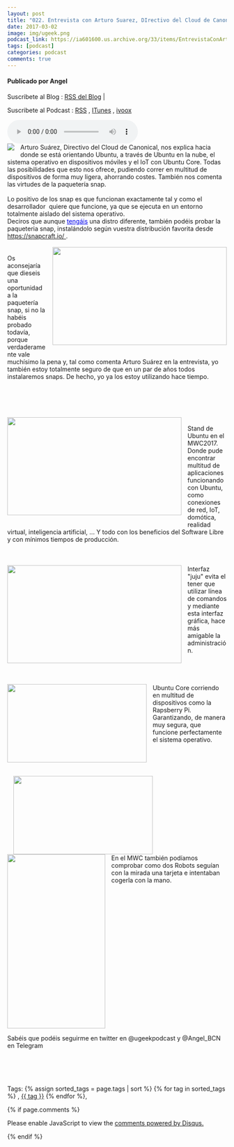 ```yaml
---
layout: post
title: "022. Entrevista con Arturo Suarez, DIrectivo del Cloud de Canonical Ubuntu"
date: 2017-03-02
image: img/ugeek.png
podcast_link: https://ia601600.us.archive.org/33/items/EntrevistaConArturoSuarezDirectivoDelCloudDeCanonicalUbuntu/Entrevista%20con%20Arturo%20Suarez,%20Directivo%20del%20Cloud%20de%20Canonical%20Ubuntu.mp3
tags: [podcast]
categories: podcast
comments: true
---
```

#### Publicado por Angel

Suscribete al Blog :  [RSS del Blog](http://feeds.feedburner.com/uGeekBlog) |

Suscribete al Podcast :  [RSS](http://feeds.feedburner.com/ugeek) , [ITunes](https://itunes.apple.com/us/podcast/ugeek/id1201421866?mt=2) , [ivoox](https://www.ivoox.com/podcast-ugeek_sq_f1383493_1.html)

<audio controls>
  <source src="https://ia601600.us.archive.org/33/items/EntrevistaConArturoSuarezDirectivoDelCloudDeCanonicalUbuntu/Entrevista%20con%20Arturo%20Suarez,%20Directivo%20del%20Cloud%20de%20Canonical%20Ubuntu.mp3" type="audio/mpeg">
Your browser does not support the audio element.
</audio>
<!-- ---------------------------------------------------Pon aquí el audio-------------------------------------------------------- -->


<div class="separator" style="clear: both; text-align: center;"><a href="https://2.bp.blogspot.com/-CQUxDOsJqrU/WLhqTU4Ff0I/AAAAAAAAAww/Rx4OHcFaue40CeYI08IkBRklCkCvmc9vQCLcB/s1600/CAP4.jpg" imageanchor="1" style="clear: left; float: left; margin-bottom: 1em; margin-right: 1em;"><img border="0" src="https://2.bp.blogspot.com/-CQUxDOsJqrU/WLhqTU4Ff0I/AAAAAAAAAww/Rx4OHcFaue40CeYI08IkBRklCkCvmc9vQCLcB/s1600/CAP4.jpg" /></a></div>Arturo Suárez, Directivo del Cloud de Canonical, nos explica hacia donde se está orientando Ubuntu, a través de Ubuntu en la nube, el sistema operativo en dispositivos móviles y el IoT con Ubuntu Core. Todas las posibilidades que esto nos ofrece, pudiendo correr en multitud de dispositivos de forma muy ligera, ahorrando costes. También nos comenta las virtudes de la paquetería snap.<br /><br />Lo positivo de los snap es que funcionan exactamente tal y como el  desarrollador&nbsp; quiere que funcione, ya que se ejecuta en un entorno  totalmente aislado del sistema operativo.<br />Deciros que aunque <span style="color: #0000ee;"><u>tengáis</u></span> una distro diferente, también podéis probar la paqueteria snap, instalándolo según vuestra distribución favorita desde <a href="https://snapcraft.io/">https://snapcraft.io/ </a>.<br /><br /><div class="separator" style="clear: both; text-align: center;"><a href="https://1.bp.blogspot.com/-TQTuE10dNHE/WLh3BLuQY8I/AAAAAAAAAxY/uEwY8_y3pbczsAuDLtyMkuI9S_0Us0S6ACLcB/s1600/0.jpg" imageanchor="1" style="clear: right; float: right; margin-bottom: 1em; margin-left: 1em;"><img border="0" height="225" src="https://1.bp.blogspot.com/-TQTuE10dNHE/WLh3BLuQY8I/AAAAAAAAAxY/uEwY8_y3pbczsAuDLtyMkuI9S_0Us0S6ACLcB/s400/0.jpg" width="400" /></a></div><br />Os aconsejaría que dieseis una oportunidad a la paquetería snap, si no la habéis probado todavía, porque verdaderamente vale muchísimo la pena y, tal como comenta Arturo Suárez en la entrevista, yo también estoy totalmente seguro de que en un par de años todos instalaremos snaps. De hecho, yo ya los estoy utilizando hace tiempo.<br /><br /><br />&nbsp; <br /><br /><br /><a href="https://3.bp.blogspot.com/-kTY0Nm85eho/WLh1AWHJG_I/AAAAAAAAAxQ/Sqv6uDN-7VMzrG-d8w--cycqaZ0p_9YfwCLcB/s1600/5.jpg" imageanchor="1" style="clear: left; float: left; margin-bottom: 1em; margin-right: 1em;"><img border="0" height="225" src="https://3.bp.blogspot.com/-kTY0Nm85eho/WLh1AWHJG_I/AAAAAAAAAxQ/Sqv6uDN-7VMzrG-d8w--cycqaZ0p_9YfwCLcB/s400/5.jpg" width="400" /></a><br />Stand de Ubuntu en el MWC2017. Donde pude encontrar multitud de aplicaciones funcionando con Ubuntu, como conexiones de red, IoT, domótica, realidad virtual, inteligencia artificial, ... Y todo con los beneficios del Software Libre y con mínimos tiempos de producción.<br /><br /><br /><br /><a href="https://1.bp.blogspot.com/-CtHZCklNpT4/WLh0uZM5G8I/AAAAAAAAAxE/8b0VbZ8kLzQgUQVJ-_9XcrWfp7qdSEC-ACLcB/s1600/0.jpg" imageanchor="1" style="clear: left; float: left; margin-bottom: 1em; margin-right: 1em;"><img border="0" height="225" src="https://1.bp.blogspot.com/-CtHZCklNpT4/WLh0uZM5G8I/AAAAAAAAAxE/8b0VbZ8kLzQgUQVJ-_9XcrWfp7qdSEC-ACLcB/s400/0.jpg" width="400" /></a>Interfaz "juju" evita el tener que utilizar línea de comandos y mediante esta interfaz gráfica, hace más amigable la administración.<br /><div class="separator" style="clear: both; text-align: left;"><br /></div><div class="separator" style="clear: both; text-align: left;"><br /></div><a href="https://1.bp.blogspot.com/-qZerIcNmukI/WLh0uujk0cI/AAAAAAAAAxI/PQSonSoMOMID8WfES3hIWSC6ckbdbI2fACLcB/s1600/1.jpg" imageanchor="1" style="clear: left; float: left; margin-bottom: 1em; margin-right: 1em;"><img border="0" height="180" src="https://1.bp.blogspot.com/-qZerIcNmukI/WLh0uujk0cI/AAAAAAAAAxI/PQSonSoMOMID8WfES3hIWSC6ckbdbI2fACLcB/s320/1.jpg" width="320" /></a>Ubuntu Core corriendo en multitud de dispositivos como la Rapsberry Pi. Garantizando, de manera muy segura, que funcione perfectamente el sistema operativo.<br /><div class="" style="clear: both; text-align: left;"></div><br /><div class="separator" style="clear: both; text-align: left;"><a href="https://3.bp.blogspot.com/-y84lzX1TgGw/WLh0u6GQ3UI/AAAAAAAAAxM/-cKBth1jyy86E4QHYCSghPFewME30MR1QCLcB/s1600/02.jpg" imageanchor="1" style="margin-left: 1em; margin-right: 1em;"><img border="0" height="180" src="https://3.bp.blogspot.com/-y84lzX1TgGw/WLh0u6GQ3UI/AAAAAAAAAxM/-cKBth1jyy86E4QHYCSghPFewME30MR1QCLcB/s320/02.jpg" width="320" /></a> </div><div class="" style="clear: both; text-align: left;"><a href="https://4.bp.blogspot.com/-tRGlm6E6qB0/WLh0agrk17I/AAAAAAAAAxA/yt-THqAHznUuJrBjvo280xZIHVGS7xEfgCLcB/s1600/03.jpg" imageanchor="1" style="clear: left; float: left; margin-bottom: 1em; margin-right: 1em;"><img border="0" height="400" src="https://4.bp.blogspot.com/-tRGlm6E6qB0/WLh0agrk17I/AAAAAAAAAxA/yt-THqAHznUuJrBjvo280xZIHVGS7xEfgCLcB/s400/03.jpg" width="225" /></a>En el MWC también podíamos comprobar como dos Robots seguían con la mirada una tarjeta e intentaban cogerla con la mano.<br /><br /></div><div class="" style="clear: both; text-align: left;">Sabéis que podéis seguirme en twitter en @ugeekpodcast y <complete id="goog_1336909424">@</complete>Angel_BCN en Telegram</div><br /><br /><div class="separator" style="clear: both; text-align: center;"></div><br /><br />



<!-- TAGS Y COMENTARIOS -->

Tags: {% assign sorted_tags = page.tags | sort %} {% for tag in sorted_tags %} , <span class="tag"><a href="/search#{{ tag }}">{{ tag }}</a></span> {% endfor %},



{% if page.comments %}
<div id="disqus_thread"></div>
<script>

/**
*  RECOMMENDED CONFIGURATION VARIABLES: EDIT AND UNCOMMENT THE SECTION BELOW TO INSERT DYNAMIC VALUES FROM YOUR PLATFORM OR CMS.
*  LEARN WHY DEFINING THESE VARIABLES IS IMPORTANT: https://disqus.com/admin/universalcode/#configuration-variables*/
/*
var disqus_config = function () {
this.page.url = PAGE_URL;  // Replace PAGE_URL with your page's canonical URL variable
this.page.identifier = PAGE_IDENTIFIER; // Replace PAGE_IDENTIFIER with your page's unique identifier variable
};
*/
(function() { // DON'T EDIT BELOW THIS LINE
var d = document, s = d.createElement('script');
s.src = 'https://https-angelbcn-github-io-ugeek.disqus.com/embed.js';
s.setAttribute('data-timestamp', +new Date());
(d.head || d.body).appendChild(s);
})();
</script>
<noscript>Please enable JavaScript to view the <a href="https://disqus.com/?ref_noscript">comments powered by Disqus.</a></noscript>


{% endif %}
